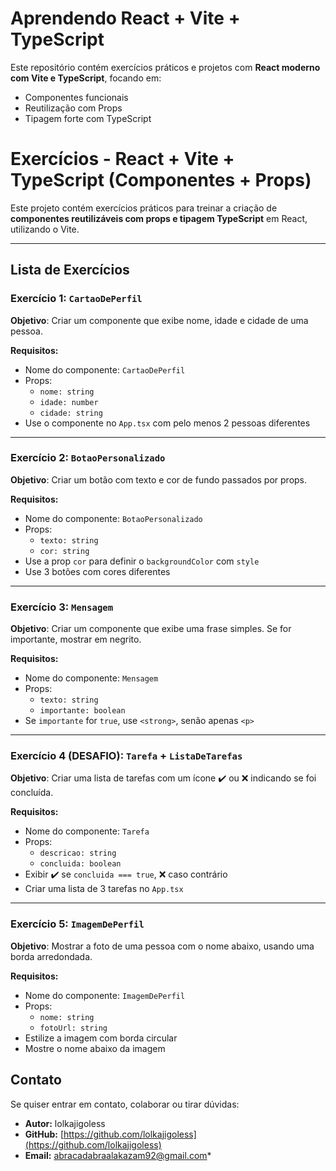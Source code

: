 # Aprendendo React + Vite + TypeScript

Este repositório contém exercícios práticos e projetos com **React moderno com Vite e TypeScript**, focando em:

- Componentes funcionais
- Reutilização com Props
- Tipagem forte com TypeScript

# Exercícios - React + Vite + TypeScript (Componentes + Props)

Este projeto contém exercícios práticos para treinar a criação de **componentes reutilizáveis com props e tipagem TypeScript** em React, utilizando o Vite.

---

## Lista de Exercícios

### Exercício 1: `CartaoDePerfil`

**Objetivo**: Criar um componente que exibe nome, idade e cidade de uma pessoa.

**Requisitos:**
- Nome do componente: `CartaoDePerfil`
- Props:
  - `nome: string`
  - `idade: number`
  - `cidade: string`
- Use o componente no `App.tsx` com pelo menos 2 pessoas diferentes

---

### Exercício 2: `BotaoPersonalizado`

**Objetivo**: Criar um botão com texto e cor de fundo passados por props.

**Requisitos:**
- Nome do componente: `BotaoPersonalizado`
- Props:
  - `texto: string`
  - `cor: string`
- Use a prop `cor` para definir o `backgroundColor` com `style`
- Use 3 botões com cores diferentes

---

### Exercício 3: `Mensagem`

**Objetivo**: Criar um componente que exibe uma frase simples. Se for importante, mostrar em negrito.

**Requisitos:**
- Nome do componente: `Mensagem`
- Props:
  - `texto: string`
  - `importante: boolean`
- Se `importante` for `true`, use `<strong>`, senão apenas `<p>`

---

### Exercício 4 (DESAFIO): `Tarefa` + `ListaDeTarefas`

**Objetivo**: Criar uma lista de tarefas com um ícone ✔️ ou ❌ indicando se foi concluída.

**Requisitos:**
- Nome do componente: `Tarefa`
- Props:
  - `descricao: string`
  - `concluida: boolean`
- Exibir ✔️ se `concluida === true`, ❌ caso contrário
- Criar uma lista de 3 tarefas no `App.tsx`

---

### Exercício 5: `ImagemDePerfil`

**Objetivo**: Mostrar a foto de uma pessoa com o nome abaixo, usando uma borda arredondada.

**Requisitos:**
- Nome do componente: `ImagemDePerfil`
- Props:
  - `nome: string`
  - `fotoUrl: string`
- Estilize a imagem com borda circular
- Mostre o nome abaixo da imagem

## Contato

Se quiser entrar em contato, colaborar ou tirar dúvidas:

- **Autor:** lolkajigoless  
- **GitHub:** [https://github.com/lolkajigoless](https://github.com/lolkajigoless)   
- **Email:** abracadabraalakazam92@gmail.com*  


